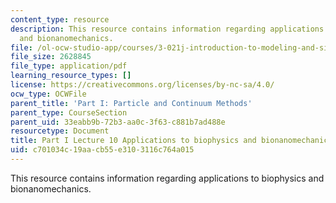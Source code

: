 ```yaml
---
content_type: resource
description: This resource contains information regarding applications to biophysics
  and bionanomechanics.
file: /ol-ocw-studio-app/courses/3-021j-introduction-to-modeling-and-simulation-spring-2012/c701034c19aacb55e3103116c764a015_MIT3_021JS12_P1_L10.pdf
file_size: 2628845
file_type: application/pdf
learning_resource_types: []
license: https://creativecommons.org/licenses/by-nc-sa/4.0/
ocw_type: OCWFile
parent_title: 'Part I: Particle and Continuum Methods'
parent_type: CourseSection
parent_uid: 33eabb9b-72b3-aa0c-3f63-c881b7ad488e
resourcetype: Document
title: Part I Lecture 10 Applications to biophysics and bionanomechanics
uid: c701034c-19aa-cb55-e310-3116c764a015
---
```

This resource contains information regarding applications to biophysics and bionanomechanics.